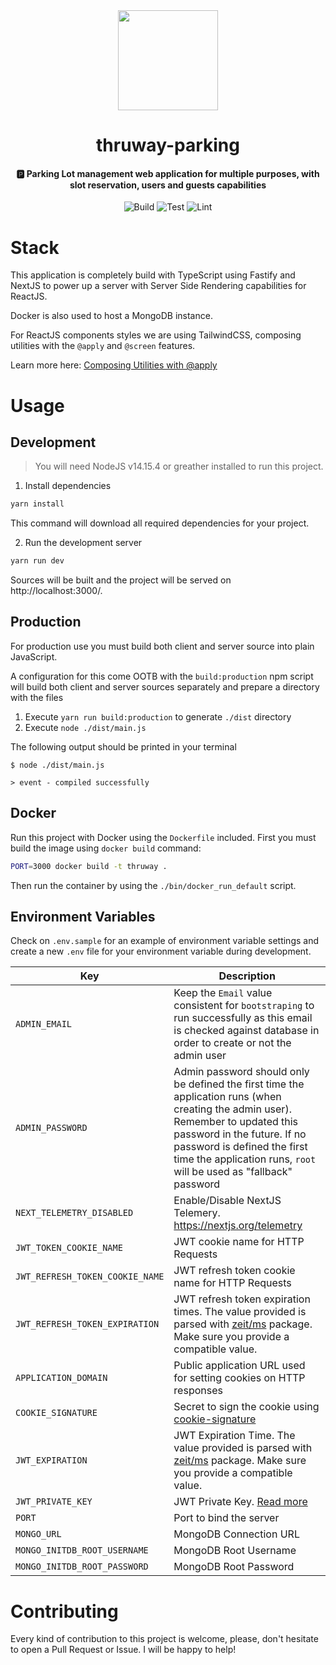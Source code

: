 <div align="center">
  <img src="./docs/logo.png" height="160" width="160" />
  <h1>thruway-parking</h1>
  <h4 align="center">
    🅿️ Parking Lot management web application for multiple purposes, with slot
    reservation, users and guests capabilities
  </h4>
</div>

<div align="center">

![Build](https://github.com/EstebanBorai/thruway-parking/workflows/build/badge.svg)
![Test](https://github.com/EstebanBorai/thruway-parking/workflows/test/badge.svg)
![Lint](https://github.com/EstebanBorai/thruway-parking/workflows/lint/badge.svg)

</div>

# Stack

This application is completely build with TypeScript using Fastify and NextJS
to power up a server with Server Side Rendering capabilities for ReactJS.

Docker is also used to host a MongoDB instance.

For ReactJS components styles we are using TailwindCSS, composing utilities
with the `@apply` and `@screen` features.

Learn more here: [Composing Utilities with @apply](https://v1.tailwindcss.com/course/composing-utilities-with-apply)

# Usage

## Development

> You will need NodeJS v14.15.4 or greather installed to run this project.

1. Install dependencies

```bash
yarn install
```

This command will download all required dependencies for your project.

2. Run the development server

```bash
yarn run dev
```

Sources will be built and the project will be served on http://localhost:3000/.

## Production

For production use you must build both client and server source into plain
JavaScript.

A configuration for this come OOTB with the `build:production` npm script
will build both client and server sources separately and prepare a directory
with the files

1. Execute `yarn run build:production` to generate `./dist` directory
2. Execute `node ./dist/main.js`

The following output should be printed in your terminal

```log
$ node ./dist/main.js

> event - compiled successfully
```

## Docker

Run this project with Docker using the `Dockerfile` included.
First you must build the image using `docker build` command:

```bash
PORT=3000 docker build -t thruway .
```

Then run the container by using the `./bin/docker_run_default` script.

## Environment Variables

Check on `.env.sample` for an example of environment variable settings and
create a new `.env` file for your environment variable during development.

| Key                             | Description                                                                                                                                                                                                                                                          |
| ------------------------------- | -------------------------------------------------------------------------------------------------------------------------------------------------------------------------------------------------------------------------------------------------------------------- |
| `ADMIN_EMAIL`                   | Keep the `Email` value consistent for `bootstraping` to run successfully as this email is checked against database in order to create or not the admin user                                                                                                          |
| `ADMIN_PASSWORD`                | Admin password should only be defined the first time the application runs (when creating the admin user). Remember to updated this password in the future. If no password is defined the first time the application runs, `root` will be used as "fallback" password |
| `NEXT_TELEMETRY_DISABLED`       | Enable/Disable NextJS Telemery. https://nextjs.org/telemetry                                                                                                                                                                                                         |
| `JWT_TOKEN_COOKIE_NAME`         | JWT cookie name for HTTP Requests                                                                                                                                                                                                                                    |
| `JWT_REFRESH_TOKEN_COOKIE_NAME` | JWT refresh token cookie name for HTTP Requests                                                                                                                                                                                                                      |
| `JWT_REFRESH_TOKEN_EXPIRATION`  | JWT refresh token expiration times. The value provided is parsed with [zeit/ms](https://github.com/vercel/ms#examples) package. Make sure you provide a compatible value.                                                                                            |
| `APPLICATION_DOMAIN`            | Public application URL used for setting cookies on HTTP responses                                                                                                                                                                                                    |
| `COOKIE_SIGNATURE`              | Secret to sign the cookie using [cookie-signature](https://www.npmjs.com/package/cookie-signature)                                                                                                                                                                   |
| `JWT_EXPIRATION`                | JWT Expiration Time. The value provided is parsed with [zeit/ms](https://github.com/vercel/ms#examples) package. Make sure you provide a compatible value.                                                                                                           |
| `JWT_PRIVATE_KEY`               | JWT Private Key. [Read more](https://jwt.io/introduction/)                                                                                                                                                                                                           |
| `PORT`                          | Port to bind the server                                                                                                                                                                                                                                              |
| `MONGO_URL`                     | MongoDB Connection URL                                                                                                                                                                                                                                               |
| `MONGO_INITDB_ROOT_USERNAME`    | MongoDB Root Username                                                                                                                                                                                                                                                |
| `MONGO_INITDB_ROOT_PASSWORD`    | MongoDB Root Password                                                                                                                                                                                                                                                |

# Contributing

Every kind of contribution to this project is welcome, please, don't hesitate
to open a Pull Request or Issue. I will be happy to help!
